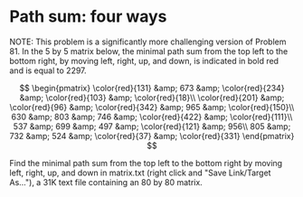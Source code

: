 # Path sum: four ways

NOTE: This problem is a significantly more challenging version of Problem 81.
In the $5$ by $5$ matrix below, the minimal path sum from the top left to the bottom right, by moving left, right, up, and down, is indicated in bold red and is equal to $2297$.

$$
\begin{pmatrix}
\color{red}{131} &amp; 673 &amp; \color{red}{234} &amp; \color{red}{103} &amp; \color{red}{18}\\
\color{red}{201} &amp; \color{red}{96} &amp; \color{red}{342} &amp; 965 &amp; \color{red}{150}\\
630 &amp; 803 &amp; 746 &amp; \color{red}{422} &amp; \color{red}{111}\\
537 &amp; 699 &amp; 497 &amp; \color{red}{121} &amp; 956\\
805 &amp; 732 &amp; 524 &amp; \color{red}{37} &amp; \color{red}{331}
\end{pmatrix}
$$

Find the minimal path sum from the top left to the bottom right by moving left, right, up, and down in matrix.txt (right click and "Save Link/Target As..."), a 31K text file containing an $80$ by $80$ matrix.